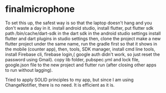 # finalmicrophone
To set this up, the safest way is so that the laptop doesn't hang and you don't waste a day in it.
install android studio, 
install flutter,
put flutter sdk path /bin/cache/dart-sdk in the dart sdk in the android studio settings
install flutter and dart plugins in studio settings
then, clone the project
make a new flutter project under the same name,
run the gradle first so that it shows in the mobile (counter app),
then,
tools, SDK manager, install cmd line tools,
install Firebase cli, firebase login,( google auth didn't work, so just reset the password using Gmail).
copy lib folder, pubspec.yml and lock file, google.json file to the new project and flutter run (after closing other apps 
to run without lagging).

Tried to apply SOLID principles to my app, but since I am using ChangeNotifier, there is no need. It is efficient as it is.
